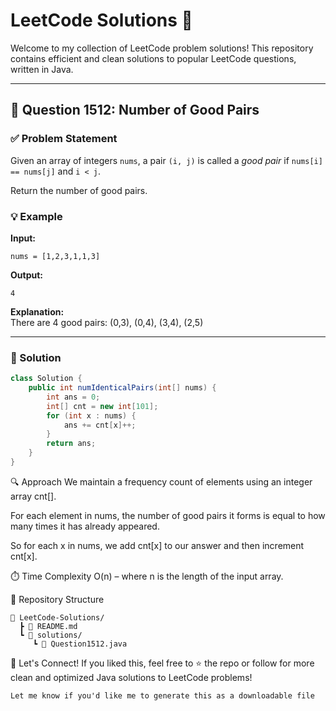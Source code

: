 # LeetCode Solutions 🚀

Welcome to my collection of LeetCode problem solutions! This repository contains efficient and clean solutions to popular LeetCode questions, written in Java.

---

## 🧠 Question 1512: Number of Good Pairs

### ✅ Problem Statement
Given an array of integers `nums`, a pair `(i, j)` is called a *good pair* if `nums[i] == nums[j]` and `i < j`.

Return the number of good pairs.

### 💡 Example

**Input:**
```
nums = [1,2,3,1,1,3]
```


**Output:**
```
4
```


**Explanation:**  
There are 4 good pairs: (0,3), (0,4), (3,4), (2,5)

---

### 🧪 Solution

```java
class Solution {
    public int numIdenticalPairs(int[] nums) {
        int ans = 0;
        int[] cnt = new int[101];
        for (int x : nums) {
            ans += cnt[x]++;
        }
        return ans;
    }
}
```
🔍 Approach
We maintain a frequency count of elements using an integer array cnt[].

For each element in nums, the number of good pairs it forms is equal to how many times it has already appeared.

So for each x in nums, we add cnt[x] to our answer and then increment cnt[x].

⏱️ Time Complexity
O(n) – where n is the length of the input array.

📁 Repository Structure
```
📂 LeetCode-Solutions/
  ┣ 📄 README.md
  ┗ 📁 solutions/
     ┗ 📄 Question1512.java
```
🌟 Let's Connect!
If you liked this, feel free to ⭐ the repo or follow for more clean and optimized Java solutions to LeetCode problems!


```
Let me know if you'd like me to generate this as a downloadable file
```
